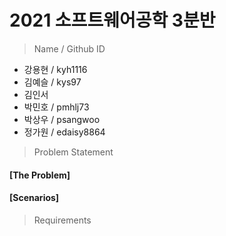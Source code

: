 # 2021 소프트웨어공학 3분반

> Name  / Github ID

- 강용현  /  kyh1116
- 김예슬  /  kys97
- 김인서
- 박민호  /  pmhlj73
- 박상우  /  psangwoo
- 정가원  /  edaisy8864

> Problem Statement
#### [The Problem]
  
#### [Scenarios]


> Requirements
